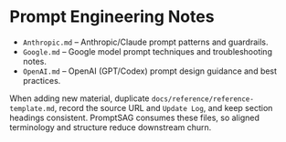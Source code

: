 # Prompt Engineering Notes

- `Anthropic.md` – Anthropic/Claude prompt patterns and guardrails.
- `Google.md` – Google model prompt techniques and troubleshooting notes.
- `OpenAI.md` – OpenAI (GPT/Codex) prompt design guidance and best practices.

When adding new material, duplicate `docs/reference/reference-template.md`, record the source URL and `Update Log`, and keep section headings consistent. PromptSAG consumes these files, so aligned terminology and structure reduce downstream churn.
